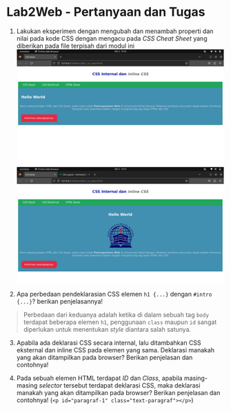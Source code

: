 # Lab2Web - Pertanyaan dan Tugas

1. Lakukan eksperimen dengan mengubah dan menambah properti dan nilai pada kode CSS dengan mengacu pada _CSS Cheat Sheet_ yang diberikan pada file terpisah dari modul ini
![before_1](/img/before_1.jpg)
![after_1](/img/after_1.jpg)

2. Apa perbedaan pendeklarasian CSS elemen `h1 {...}` dengan `#intro {...}`? berikan penjelasannya!
>Perbedaan dari keduanya adalah ketika di dalam sebuah tag `body` terdapat beberapa elemen `h1`, penggunaan `class` maupun `id` sangat diperlukan untuk menentukan _style_ diantara salah satunya.

3. Apabila ada deklarasi CSS secara internal, lalu ditambahkan CSS eksternal dan inline CSS pada elemen yang sama. Deklarasi manakah yang akan ditampilkan pada browser? Berikan penjelasan dan contohnya!

4. Pada sebuah elemen HTML terdapat _ID_ dan _Class_, apabila masing-masing _selector_ tersebut terdapat deklarasi CSS, maka deklarasi manakah yang akan ditampilkan pada browser? Berikan penjelasan dan contohnya! (`<p id="paragraf-1" class="text-paragraf"></p>`)